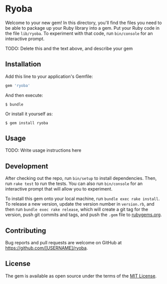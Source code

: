 # Ryoba

Welcome to your new gem! In this directory, you'll find the files you need to be able to package up your Ruby library into a gem. Put your Ruby code in the file `lib/ryoba`. To experiment with that code, run `bin/console` for an interactive prompt.

TODO: Delete this and the text above, and describe your gem

## Installation

Add this line to your application's Gemfile:

```ruby
gem 'ryoba'
```

And then execute:

    $ bundle

Or install it yourself as:

    $ gem install ryoba

## Usage

TODO: Write usage instructions here

## Development

After checking out the repo, run `bin/setup` to install dependencies. Then, run `rake test` to run the tests. You can also run `bin/console` for an interactive prompt that will allow you to experiment.

To install this gem onto your local machine, run `bundle exec rake install`. To release a new version, update the version number in `version.rb`, and then run `bundle exec rake release`, which will create a git tag for the version, push git commits and tags, and push the `.gem` file to [rubygems.org](https://rubygems.org).

## Contributing

Bug reports and pull requests are welcome on GitHub at https://github.com/[USERNAME]/ryoba.

## License

The gem is available as open source under the terms of the [MIT License](https://opensource.org/licenses/MIT).
